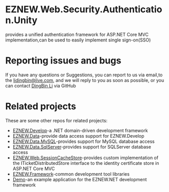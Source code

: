 # EZNEW.Web.Security.Authentication.Unity

provides a unified authentication framework for ASP.NET Core MVC implementation,can be used to easily implement single sign-on(SSO)

# Reporting issues and bugs

If you have any questions or Suggestions, you can report to us via email,to the lidingbin@live.com, and we will reply to you as soon as possible, or you can contact [DingBin Li](https://github.com/lidingbin) via GitHub

# Related projects

These are some other repos for related projects:

  * [EZNEW.Develop](https://github.com/eznew-net/EZNEW.Develop)-a .NET domain-driven development framework
  * [EZNEW.Data](https://github.com/eznew-net/EZNEW.Data)-provide data access support for EZNEW.Develop
  * [EZNEW.Data.MySQL](https://github.com/eznew-net/EZNEW.Data.MySQL)-provides support for MySQL database access
  * [EZNEW.Data.SqlServer](https://github.com/eznew-net/EZNEW.Data.SqlServer)-provides support for SQLServer database access
  * [EZNEW.Web.SessionCacheStore](https://github.com/eznew-net/EZNEW.Web.SessionCacheStore)-provides custom implementation of the ITicketDistributedStore interface to the identity certificate store in ASP.NET Core MVC
  * [EZNEW.Framework](https://github.com/eznew-net/EZNEW.Framework)-common development tool libraries
  * [Demo](https://github.com/eznew-net/Demo)-an example application for the EZNEW.NET development framework

